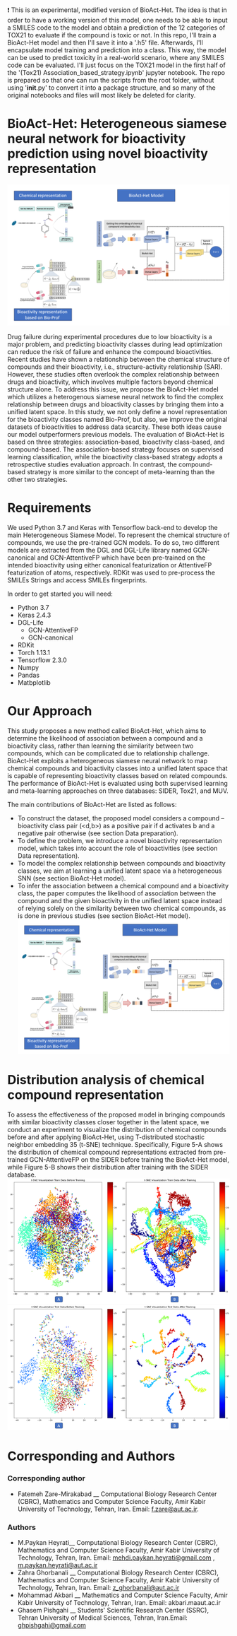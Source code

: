 ❗ This is an experimental, modified version of BioAct-Het. The idea is that in order to have a working version of this model, one needs to be able to input a SMILES code to the model and obtain a prediction of the 12 categories of TOX21 to evaluate if the compound is toxic or not. In this repo, I'll train a BioAct-Het model and then I'll save it into a '.h5' file. Afterwards, I'll encapsulate model training and prediction into a class. This way, the model can be used to predict toxicity in a real-world scenario, where any SMILES code can be evaluated. I'll just focus on the TOX21 model in the first half of the '(Tox21) Association_based_strategy.ipynb' jupyter notebook. The repo is prepared so that one can run the scripts from the root folder, without using '__init__.py' to convert it into a package structure, and so many of the original notebooks and files will most likely be deleted for clarity.

# BioAct-Het: Heterogeneous siamese neural network for bioactivity prediction using novel bioactivity representation 
![Graphical abstract](https://github.com/ph-mehdi/BioAct-Het/blob/main/Figures/4-Graphical%20abstract.png)

Drug failure during experimental procedures due to low bioactivity is a major problem, and predicting bioactivity classes during lead optimization can reduce the risk of failure and enhance the compound bioactivities. Recent studies have shown a relationship between the chemical structure of compounds and their bioactivity, i.e., structure-activity relationship (SAR). However, these studies often overlook the complex relationship between drugs and bioactivity, which involves multiple factors beyond chemical structure alone. To address this issue, we propose the BioAct-Het model which utilizes a heterogenous siamese neural network to find the complex relationship between drugs and bioactivity classes by bringing them into a unified latent space. In this study, we not only define a novel representation for the bioactivity classes named Bio-Prof, but also, we improve the original datasets of bioactivities to address data scarcity. These both ideas cause our model outperformers previous models. The evaluation of BioAct-Het is based on three strategies: association-based, bioactivity class-based, and compound-based. The association-based strategy focuses on supervised learning classification, while the bioactivity class-based strategy adopts a retrospective studies evaluation approach. In contrast, the compound-based strategy is more similar to the concept of meta-learning than the other two strategies.  
# Requirements
We used Python 3.7 and Keras with Tensorflow back-end to develop the main Heterogeneous Siamese Model. To represent the chemical structure of compounds, we use the pre-trained GCN models. To do so, two different models are extracted from the DGL and DGL-Life library named GCN-canonical and GCN-AttentiveFP which have been pre-trained on the intended bioactivity using either canonical featurization or AttentiveFP featurization of atoms, respectively.  RDKit was used to pre-process the SMILEs Strings and access SMILEs fingerprints.

In order to get started you will need:
* Python 3.7
* Keras 2.4.3
* DGL-Life
  * GCN-AttentiveFP
  * GCN-canonical
* RDKit
* Torch 1.13.1
* Tensorflow 2.3.0
* Numpy
* Pandas
* Matbplotlib
# Our Approach
This study proposes a new method called BioAct-Het, which aims to determine the likelihood of association between a compound and a bioactivity class, rather than learning the similarity between two compounds, which can be complicated due to relationship challenge. BioAct-Het exploits a heterogeneous siamese neural network  to map chemical compounds and bioactivity classes into a unified latent space that is capable of representing bioactivity classes based on related compounds. The performance of BioAct-Het is evaluated using both supervised learning and meta-learning approaches on three databases: SIDER, Tox21, and MUV.

The main contributions of BioAct-Het are listed as follows:
* To construct the dataset, the proposed model considers a compound – bioactivity class pair (<d,b>) as a positive pair if d activates b and a negative pair otherwise (see section Data preparation).
* To define the problem, we introduce a novel bioactivity representation model, which takes into account the role of bioactivities (see section Data representation).
* To model the complex relationship between compounds and bioactivity classes, we aim at learning a unified latent space via a heterogeneous SNN (see section BioAct-Het model).
* To infer the association between a chemical compound and a bioactivity class, the paper computes the likelihood of association between the compound and the given bioactivity in the unified latent space instead of relying solely on the similarity between two chemical compounds, as is done in previous studies (see section BioAct-Het model).
![Graphical abstract](https://github.com/ph-mehdi/BioAct-Het/blob/main/Figures/4-Graphical%20abstract.png)
# Distribution analysis of chemical compound representation
To assess the effectiveness of the proposed model in bringing compounds with similar bioactivity classes closer together in the latent space, we conduct an experiment to visualize the distribution of chemical compounds before and after applying BioAct-Het, using T-distributed stochastic neighbor embedding 35 (t-SNE) technique. Specifically, Figure 5-A shows the distribution of chemical compound representations extracted from pre-trained GCN-AttentiveFP on the SIDER before training the BioAct-Het model, while Figure 5-B shows their distribution after training with the SIDER database.
![Figure 5-A](https://github.com/ph-mehdi/BioAct-Het/blob/main/Plots/4-T-SNE%20Train%20data.png)
![Figure 5-B](https://github.com/ph-mehdi/BioAct-Het/blob/main/Plots/5-T-SNE%20Test%20Data.png)


# Corresponding and Authors
### Corresponding author
*  Fatemeh Zare-Mirakabad __ Computational Biology Research Center (CBRC), Mathematics and Computer Science Faculty, Amir Kabir University of Technology, Tehran, Iran. Email: f.zare@aut.ac.ir.
### Authors
* M.Paykan Heyrati__ Computational Biology Research Center (CBRC), Mathematics and Computer Science Faculty, Amir Kabir University of Technology, Tehran, Iran. Email: mehdi.paykan.heyrati@gmail.com , m.paykan.heyrati@aut.ac.ir
* Zahra Ghorbanali __ Computational Biology Research Center (CBRC), Mathematics and Computer Science Faculty, Amir Kabir University of Technology, Tehran, Iran. Email: z_ghorbanali@aut.ac.ir
* Mohammad Akbari __ Mathematics and Computer Science Faculty, Amir Kabir University of Technology, Tehran, Iran. Email: akbari.maaut.ac.ir
* Ghasem Pishgahi __ Students' Scientific Research Center (SSRC), Tehran University of Medical Sciences, Tehran, Iran.Email: ghpishgahi@gmail.com
 
 

